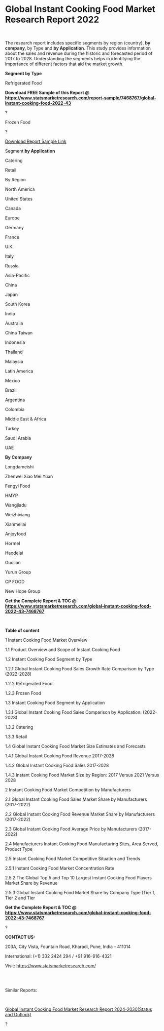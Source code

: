<h1>Global Instant Cooking Food Market Research Report 2022</h1><br/><p>The research report includes specific segments by region (country), <strong>by company</strong>, by Type and <strong>by Application</strong>. This study provides information about the sales and revenue during the historic and forecasted period of 2017 to 2028. Understanding the segments helps in identifying the importance of different factors that aid the market growth.</p>
 
 
 
 <p><strong>Segment by Type</strong></p>
 
 
 
 <p>Refrigerated Food</p>
 
 
 
 <div><b>Download FREE Sample of this Report @ <a href="https://www.statsmarketresearch.com/download-free-sample/7468767/global-instant-cooking-food-2022-43">https://www.statsmarketresearch.com/report-sample/7468767/global-instant-cooking-food-2022-43</a></b></div>
 
 
 
 <p>? </p>
 
 
 
 <p>Frozen Food</p>
 
 
 
 <p>? </p>
 
 
 
 <p><a href="https://www.statsmarketresearch.com/download-free-sample/7468767/global-instant-cooking-food-2022-43">Download Report Sample Link</a></p>
 
 
 
 <p>Segment <strong>by Application</strong></p>
 
 
 
 <p>Catering</p>
 
 
 
 <p>Retail</p>
 
 
 
 <p>By Region</p>
 
 
 
 <p>North America</p>
 
 
 
 <p>United States</p>
 
 
 
 <p>Canada</p>
 
 
 
 <p>Europe</p>
 
 
 
 <p>Germany</p>
 
 
 
 <p>France</p>
 
 
 
 <p>U.K.</p>
 
 
 
 <p>Italy</p>
 
 
 
 <p>Russia</p>
 
 
 
 <p>Asia-Pacific</p>
 
 
 
 <p>China</p>
 
 
 
 <p>Japan</p>
 
 
 
 <p>South Korea</p>
 
 
 
 <p>India</p>
 
 
 
 <p>Australia</p>
 
 
 
 <p>China Taiwan</p>
 
 
 
 <p>Indonesia</p>
 
 
 
 <p>Thailand</p>
 
 
 
 <p>Malaysia</p>
 
 
 
 <p>Latin America</p>
 
 
 
 <p>Mexico</p>
 
 
 
 <p>Brazil</p>
 
 
 
 <p>Argentina</p>
 
 
 
 <p>Colombia</p>
 
 
 
 <p>Middle East & Africa</p>
 
 
 
 <p>Turkey</p>
 
 
 
 <p>Saudi Arabia</p>
 
 
 
 <p>UAE</p>
 
 
 
 <p><strong>By Company</strong></p>
 
 
 
 <p>Longdameishi</p>
 
 
 
 <p>Zhenwei Xiao Mei Yuan</p>
 
 
 
 <p>Fengyi Food</p>
 
 
 
 <p>HMYP</p>
 
 
 
 <p>Wangjiadu</p>
 
 
 
 <p>Weizhixiang</p>
 
 
 
 <p>Xianmeilai</p>
 
 
 
 <p>Anjoyfood</p>
 
 
 
 <p>Hormel</p>
 
 
 
 <p>Haodelai</p>
 
 
 
 <p>Guolian</p>
 
 
 
 <p>Yurun Group</p>
 
 
 
 <p>CP FOOD</p>
 
 
 
 <p>New Hope Group</p>
 
 
 
 <div><b>Get the Complete Report & TOC @ <a href="https://www.statsmarketresearch.com/global-instant-cooking-food-2022-43-7468767">https://www.statsmarketresearch.com/global-instant-cooking-food-2022-43-7468767</a></b></div>
 
 
 
 <p><br />
 
 <b>Table of content</b></p>
 
 
 
 <p>1 Instant Cooking Food Market Overview<br />
 
 1.1 Product Overview and Scope of Instant Cooking Food<br />
 
 1.2 Instant Cooking Food Segment by Type<br />
 
 1.2.1 Global Instant Cooking Food Sales Growth Rate Comparison by Type (2022-2028)<br />
 
 1.2.2 Refrigerated Food<br />
 
 1.2.3 Frozen Food<br />
 
 1.3 Instant Cooking Food Segment by Application<br />
 
 1.3.1 Global Instant Cooking Food Sales Comparison by Application: (2022-2028)<br />
 
 1.3.2 Catering<br />
 
 1.3.3 Retail<br />
 
 1.4 Global Instant Cooking Food Market Size Estimates and Forecasts<br />
 
 1.4.1 Global Instant Cooking Food Revenue 2017-2028<br />
 
 1.4.2 Global Instant Cooking Food Sales 2017-2028<br />
 
 1.4.3 Instant Cooking Food Market Size by Region: 2017 Versus 2021 Versus 2028<br />
 
 2 Instant Cooking Food Market Competition by Manufacturers<br />
 
 2.1 Global Instant Cooking Food Sales Market Share by Manufacturers (2017-2022)<br />
 
 2.2 Global Instant Cooking Food Revenue Market Share by Manufacturers (2017-2022)<br />
 
 2.3 Global Instant Cooking Food Average Price by Manufacturers (2017-2022)<br />
 
 2.4 Manufacturers Instant Cooking Food Manufacturing Sites, Area Served, Product Type<br />
 
 2.5 Instant Cooking Food Market Competitive Situation and Trends<br />
 
 2.5.1 Instant Cooking Food Market Concentration Rate<br />
 
 2.5.2 The Global Top 5 and Top 10 Largest Instant Cooking Food Players Market Share by Revenue<br />
 
 2.5.3 Global Instant Cooking Food Market Share by Company Type (Tier 1, Tier 2 and Tier</p>
 
 
 
 <div><b>Get the Complete Report & TOC @ <a href="https://www.statsmarketresearch.com/global-instant-cooking-food-2022-43-7468767">https://www.statsmarketresearch.com/global-instant-cooking-food-2022-43-7468767</a></b></div>
 
 
 
 <p>? </p>
 
 
 
 <p><b>CONTACT US:</b><br />
 
 203A, City Vista, Fountain Road, Kharadi, Pune, India - 411014<br />
 
 International: (+1) 332 2424 294 / +91 916-916-4321<br />
 
 Visit: <a href="https://www.statsmarketresearch.com/">https://www.statsmarketresearch.com/</a><br />
 
 <br />
 
 <br />
 
 Similar Reports:<br />
 
 <br />
 
 <a href="https://www.statsmarketresearch.com/global-instant-cooking-food-2024-2030-25-7955147">Global Instant Cooking Food Market Research Report 2024-2030(Status and Outlook)</a><br />
 
 ? </p>